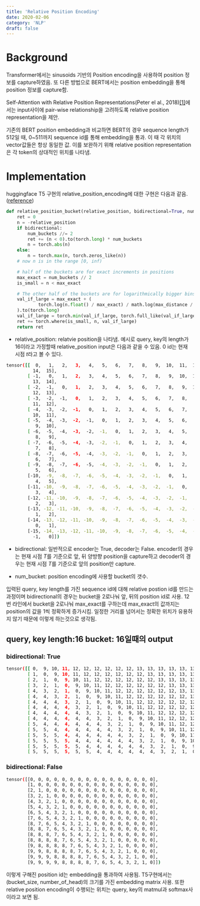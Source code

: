 ```yaml
---
title: 'Relative Position Encoding'
date: 2020-02-06
category: 'NLP'
draft: false
---
```


# Background
Transformer에서는 sinusoids 기반의 Position encoding을 사용하여 position 정보를 capture하였음. 또 다른 방법으로 BERT에서는 position embedding을 통해 position 정보를 capture함.

Self-Attention with Relative Position Representations(Peter el al., 2018)[[1]](https://arxiv.org/abs/1803.02155)에서는 input사이에 pair-wise relationship을 고려하도록 relative position representation을 제안.

기존의 BERT position embedding과 비교하면 BERT의 경우 sequence length가 512일 때, 0~511까지 sequence id를 통해 embedding을 통과. 이 때 각 위치의 vector값들은 항상 동일한 값. 이를 보완하기 위해 relative position representation은 각 token의 상대적인 위치를 나타냄.


# Implementation
huggingface T5 구현의 relative_position_encoding에 대한 구현은 다음과 같음.([reference](https://github.com/huggingface/transformers/blob/master/src/transformers/modeling_t5.py#L232))
```python
def relative_position_bucket(relative_position, bidirectional=True, num_buckets=32, max_distance=128):
    ret = 0
    n = -relative_position
    if bidirectional:
        num_buckets //= 2
        ret += (n < 0).to(torch.long) * num_buckets
        n = torch.abs(n)
    else:
        n = torch.max(n, torch.zeros_like(n))
    # now n is in the range [0, inf)

    # half of the buckets are for exact increments in positions
    max_exact = num_buckets // 2
    is_small = n < max_exact

    # The other half of the buckets are for logarithmically bigger bins in positions up to max_distance
    val_if_large = max_exact + (
            torch.log(n.float() / max_exact) / math.log(max_distance / max_exact) * (num_buckets - max_exact)
    ).to(torch.long)
    val_if_large = torch.min(val_if_large, torch.full_like(val_if_large, num_buckets - 1))
    ret += torch.where(is_small, n, val_if_large)
    return ret
```

* relative_position: relatvie position을 나타냄. 예시로 query, key의 length가 16이라고 가정할때 relative_position input은 다음과 같을 수 있음. 0 id는 현재 시점 $t$라고 볼 수 있다.
```bash
tensor([[  0,   1,   2,   3,   4,   5,   6,   7,   8,   9,  10,  11,  12,  13,
          14,  15],
        [ -1,   0,   1,   2,   3,   4,   5,   6,   7,   8,   9,  10,  11,  12,
          13,  14],
        [ -2,  -1,   0,   1,   2,   3,   4,   5,   6,   7,   8,   9,  10,  11,
          12,  13],
        [ -3,  -2,  -1,   0,   1,   2,   3,   4,   5,   6,   7,   8,   9,  10,
          11,  12],
        [ -4,  -3,  -2,  -1,   0,   1,   2,   3,   4,   5,   6,   7,   8,   9,
          10,  11],
        [ -5,  -4,  -3,  -2,  -1,   0,   1,   2,   3,   4,   5,   6,   7,   8,
           9,  10],
        [ -6,  -5,  -4,  -3,  -2,  -1,   0,   1,   2,   3,   4,   5,   6,   7,
           8,   9],
        [ -7,  -6,  -5,  -4,  -3,  -2,  -1,   0,   1,   2,   3,   4,   5,   6,
           7,   8],
        [ -8,  -7,  -6,  -5,  -4,  -3,  -2,  -1,   0,   1,   2,   3,   4,   5,
           6,   7],
        [ -9,  -8,  -7,  -6,  -5,  -4,  -3,  -2,  -1,   0,   1,   2,   3,   4,
           5,   6],
        [-10,  -9,  -8,  -7,  -6,  -5,  -4,  -3,  -2,  -1,   0,   1,   2,   3,
           4,   5],
        [-11, -10,  -9,  -8,  -7,  -6,  -5,  -4,  -3,  -2,  -1,   0,   1,   2,
           3,   4],
        [-12, -11, -10,  -9,  -8,  -7,  -6,  -5,  -4,  -3,  -2,  -1,   0,   1,
           2,   3],
        [-13, -12, -11, -10,  -9,  -8,  -7,  -6,  -5,  -4,  -3,  -2,  -1,   0,
           1,   2],
        [-14, -13, -12, -11, -10,  -9,  -8,  -7,  -6,  -5,  -4,  -3,  -2,  -1,
           0,   1],
        [-15, -14, -13, -12, -11, -10,  -9,  -8,  -7,  -6,  -5,  -4,  -3,  -2,
          -1,   0]])
```

* bidirectional: 일반적으로 encoder는 True, decoder는 False. encoder의 경우는 현재 시점 $T$를 기준으로 앞, 뒤 양방향 position을 capture하고 decoder의 경우는 현재 시점 $T$를 기준으로 앞의 position만 capture.

* num_bucket: position encoding에 사용할 bucket의 갯수.

입력된 query, key length를 가진 sequence id에 대해 relative postion id를 만드는 과정이며 bidirectional의 경우는 bucket을 2로나눠 앞, 뒤의 position id로 사용. 12번 라인에서 bucket을 2로나눠 max_exact를 구하는데 max_exact의 값까지는 position의 값을 1씩 정확하게 증가시킴. 일정한 거리를 넘어서는 정확한 위치가 유용하지 않기 때문에 이렇게 하는것으로 생각됨.


## query, key length:16 bucket: 16일때의 output
### bidirectional: True
```bash
tensor([[ 0,  9, 10, 11, 12, 12, 12, 12, 12, 12, 13, 13, 13, 13, 13, 13],
        [ 1,  0,  9, 10, 11, 12, 12, 12, 12, 12, 12, 13, 13, 13, 13, 13],
        [ 2,  1,  0,  9, 10, 11, 12, 12, 12, 12, 12, 12, 13, 13, 13, 13],
        [ 3,  2,  1,  0,  9, 10, 11, 12, 12, 12, 12, 12, 12, 13, 13, 13],
        [ 4,  3,  2,  1,  0,  9, 10, 11, 12, 12, 12, 12, 12, 12, 13, 13],
        [ 4,  4,  3,  2,  1,  0,  9, 10, 11, 12, 12, 12, 12, 12, 12, 13],
        [ 4,  4,  4,  3,  2,  1,  0,  9, 10, 11, 12, 12, 12, 12, 12, 12],
        [ 4,  4,  4,  4,  3,  2,  1,  0,  9, 10, 11, 12, 12, 12, 12, 12],
        [ 4,  4,  4,  4,  4,  3,  2,  1,  0,  9, 10, 11, 12, 12, 12, 12],
        [ 4,  4,  4,  4,  4,  4,  3,  2,  1,  0,  9, 10, 11, 12, 12, 12],
        [ 5,  4,  4,  4,  4,  4,  4,  3,  2,  1,  0,  9, 10, 11, 12, 12],
        [ 5,  5,  4,  4,  4,  4,  4,  4,  3,  2,  1,  0,  9, 10, 11, 12],
        [ 5,  5,  5,  4,  4,  4,  4,  4,  4,  3,  2,  1,  0,  9, 10, 11],
        [ 5,  5,  5,  5,  4,  4,  4,  4,  4,  4,  3,  2,  1,  0,  9, 10],
        [ 5,  5,  5,  5,  5,  4,  4,  4,  4,  4,  4,  3,  2,  1,  0,  9],
        [ 5,  5,  5,  5,  5,  5,  4,  4,  4,  4,  4,  4,  3,  2,  1,  0]])
```

### bidirectional: False
```bash
tensor([[0, 0, 0, 0, 0, 0, 0, 0, 0, 0, 0, 0, 0, 0, 0, 0],
        [1, 0, 0, 0, 0, 0, 0, 0, 0, 0, 0, 0, 0, 0, 0, 0],
        [2, 1, 0, 0, 0, 0, 0, 0, 0, 0, 0, 0, 0, 0, 0, 0],
        [3, 2, 1, 0, 0, 0, 0, 0, 0, 0, 0, 0, 0, 0, 0, 0],
        [4, 3, 2, 1, 0, 0, 0, 0, 0, 0, 0, 0, 0, 0, 0, 0],
        [5, 4, 3, 2, 1, 0, 0, 0, 0, 0, 0, 0, 0, 0, 0, 0],
        [6, 5, 4, 3, 2, 1, 0, 0, 0, 0, 0, 0, 0, 0, 0, 0],
        [7, 6, 5, 4, 3, 2, 1, 0, 0, 0, 0, 0, 0, 0, 0, 0],
        [8, 7, 6, 5, 4, 3, 2, 1, 0, 0, 0, 0, 0, 0, 0, 0],
        [8, 8, 7, 6, 5, 4, 3, 2, 1, 0, 0, 0, 0, 0, 0, 0],
        [8, 8, 8, 7, 6, 5, 4, 3, 2, 1, 0, 0, 0, 0, 0, 0],
        [8, 8, 8, 8, 7, 6, 5, 4, 3, 2, 1, 0, 0, 0, 0, 0],
        [9, 8, 8, 8, 8, 7, 6, 5, 4, 3, 2, 1, 0, 0, 0, 0],
        [9, 9, 8, 8, 8, 8, 7, 6, 5, 4, 3, 2, 1, 0, 0, 0],
        [9, 9, 9, 8, 8, 8, 8, 7, 6, 5, 4, 3, 2, 1, 0, 0],
        [9, 9, 9, 9, 8, 8, 8, 8, 7, 6, 5, 4, 3, 2, 1, 0]])
```

이렇게 구해진 position id는 embedding을 통과하여 사용됨. T5구현에서는 (bucket_size, number_of_head)의 크기를 가진 embedding matrix 사용. 또한 relative position encoding이 수행되는 위치는 query, key의 matmul과 softmax사이라고 보면 됨.
